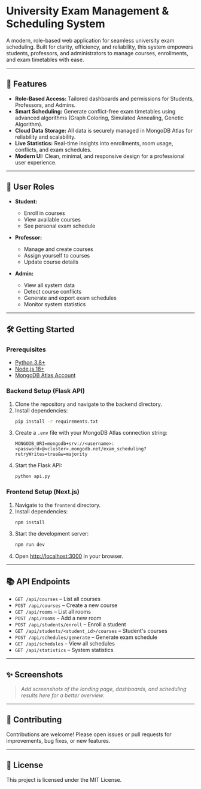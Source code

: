 # University Exam Management & Scheduling System

A modern, role-based web application for seamless university exam scheduling. Built for clarity, efficiency, and reliability, this system empowers students, professors, and administrators to manage courses, enrollments, and exam timetables with ease.

---

## 🚀 Features

- **Role-Based Access:** Tailored dashboards and permissions for Students, Professors, and Admins.
- **Smart Scheduling:** Generate conflict-free exam timetables using advanced algorithms (Graph Coloring, Simulated Annealing, Genetic Algorithm).
- **Cloud Data Storage:** All data is securely managed in MongoDB Atlas for reliability and scalability.
- **Live Statistics:** Real-time insights into enrollments, room usage, conflicts, and exam schedules.
- **Modern UI:** Clean, minimal, and responsive design for a professional user experience.

---

## 👤 User Roles

- **Student:**
  - Enroll in courses
  - View available courses
  - See personal exam schedule

- **Professor:**
  - Manage and create courses
  - Assign yourself to courses
  - Update course details

- **Admin:**
  - View all system data
  - Detect course conflicts
  - Generate and export exam schedules
  - Monitor system statistics

---

## 🛠️ Getting Started

### Prerequisites

- [Python 3.8+](https://www.python.org/)
- [Node.js 18+](https://nodejs.org/)
- [MongoDB Atlas Account](https://www.mongodb.com/cloud/atlas)

### Backend Setup (Flask API)

1. Clone the repository and navigate to the backend directory.
2. Install dependencies:
   ```bash
   pip install -r requirements.txt
   ```
3. Create a `.env` file with your MongoDB Atlas connection string:
   ```env
   MONGODB_URI=mongodb+srv://<username>:<password>@<cluster>.mongodb.net/exam_scheduling?retryWrites=true&w=majority
   ```
4. Start the Flask API:
   ```bash
   python api.py
   ```

### Frontend Setup (Next.js)

1. Navigate to the `frontend` directory.
2. Install dependencies:
   ```bash
   npm install
   ```
3. Start the development server:
   ```bash
   npm run dev
   ```
4. Open [http://localhost:3000](http://localhost:3000) in your browser.

---

## 📚 API Endpoints

- `GET /api/courses` – List all courses
- `POST /api/courses` – Create a new course
- `GET /api/rooms` – List all rooms
- `POST /api/rooms` – Add a new room
- `POST /api/students/enroll` – Enroll a student
- `GET /api/students/<student_id>/courses` – Student's courses
- `POST /api/schedules/generate` – Generate exam schedule
- `GET /api/schedules` – View all schedules
- `GET /api/statistics` – System statistics

---

## ✨ Screenshots

> _Add screenshots of the landing page, dashboards, and scheduling results here for a better overview._

---

## 🤝 Contributing

Contributions are welcome! Please open issues or pull requests for improvements, bug fixes, or new features.

---

## 📄 License

This project is licensed under the MIT License.